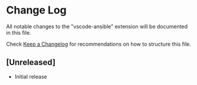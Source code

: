 # Change Log

All notable changes to the "vscode-ansible" extension will be documented in this file.

Check [Keep a Changelog](http://keepachangelog.com/) for recommendations on how to structure this file.

## [Unreleased]

- Initial release
